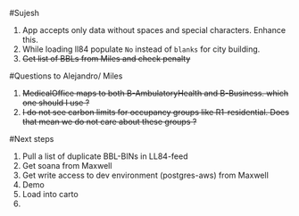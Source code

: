 #Sujesh
1. App accepts only data without spaces and special characters. Enhance this.
1. While loading ll84 populate `No` instead of `blanks` for city building.
1. ~~Get list of BBLs from Miles and check penalty~~

#Questions to Alejandro/ Miles
1. ~~MedicalOffice maps to both B-AmbulatoryHealth and B-Business. which one should I use ?~~
2. ~~I do not see carbon limits for occupancy groups like R1-residential. Does that mean we do not care about these groups ?~~


#Next steps
1. Pull a list of duplicate BBL-BINs in LL84-feed
1. Get soana from Maxwell
1. Get write access to dev environment (postgres-aws) from Maxwell
1. Demo
1. Load into carto
1.




